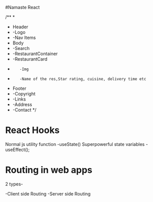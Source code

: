 #Namaste React

/**
 * 
 * Header
 * -Logo
 * -Nav Items
 * Body
 * -Search
 * -RestaurantContainer
 *   -RestaurantCard
 *        -Img
 *        -Name of the res,Star rating, cuisine, delivery time etc
 * Footer
 * -Copyright
 * -Links
 * -Address
 * -Contact
 */



 # React Hooks
 Normal js utility function
 -useState()  Superpowerful state variables
 -useEffect();


 # Routing in web apps
 2 types-

 -Client side Routing
 -Server side Routing




